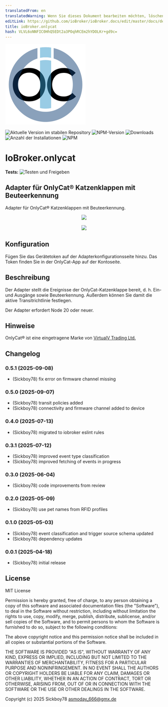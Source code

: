 ```yaml
---
translatedFrom: en
translatedWarning: Wenn Sie dieses Dokument bearbeiten möchten, löschen Sie bitte das Feld "translationsFrom". Andernfalls wird dieses Dokument automatisch erneut übersetzt
editLink: https://github.com/ioBroker/ioBroker.docs/edit/master/docs/de/adapterref/iobroker.onlycat/README.md
title: ioBroker.onlycat
hash: VLVL6oNNFIC0HhQ5EDt2a3POqhRCEm2hYDOLKr+gd9c=
---
```

![Logo](../../../en/adapterref/iobroker.onlycat/admin/onlycat.png)

![Aktuelle Version im stabilen Repository](https://iobroker.live/badges/onlycat-stable.svg)
![NPM-Version](https://img.shields.io/npm/v/iobroker.onlycat.svg)
![Downloads](https://img.shields.io/npm/dm/iobroker.onlycat.svg)
![Anzahl der Installationen](https://iobroker.live/badges/onlycat-installed.svg)
![NPM](https://nodei.co/npm/iobroker.onlycat.png?downloads=true)

# IoBroker.onlycat
**Tests:** ![Testen und Freigeben](https://github.com/Author/ioBroker.onlycat/workflows/Test%20and%20Release/badge.svg)

## Adapter für OnlyCat® Katzenklappen mit Beuteerkennung
Adapter für OnlyCat® Katzenklappen mit Beuteerkennung.

<p align="center"> <img src="/admin/onlycat-flap.webp" /> </p> <p align="center"> <img style="max-width: 300px" src="/admin/screenshot.jpg" /> </p>

## Konfiguration
Fügen Sie das Gerätetoken auf der Adapterkonfigurationsseite hinzu.
Das Token finden Sie in der OnlyCat-App auf der Kontoseite.

## Beschreibung
Der Adapter stellt die Ereignisse der OnlyCat-Katzenklappe bereit, d. h. Ein- und Ausgänge sowie Beuteerkennung.
Außerdem können Sie damit die aktive Transitrichtlinie festlegen.

Der Adapter erfordert Node 20 oder neuer.

## Hinweise
OnlyCat® ist eine eingetragene Marke von [VirtualV Trading Ltd.](https://www.onlycat.com/)

## Changelog

### 0.5.1 (2025-09-08)

* (Sickboy78) fix error on firmware channel missing

### 0.5.0 (2025-09-07)

* (Sickboy78) transit policies added
* (Sickboy78) connectivity and firmware channel added to device

### 0.4.0 (2025-07-13)

* (Sickboy78) migrated to iobroker eslint rules

### 0.3.1 (2025-07-12)

* (Sickboy78) improved event type classification
* (Sickboy78) improved fetching of events in progress

### 0.3.0 (2025-06-04)

* (Sickboy78) code improvements from review

### 0.2.0 (2025-05-09)

* (Sickboy78) use pet names from RFID profiles

### 0.1.0 (2025-05-03)

* (Sickboy78) event classification and trigger source schema updated
* (Sickboy78) dependency updates

### 0.0.1 (2025-04-18)

* (Sickboy78) initial release

## License

MIT License

Permission is hereby granted, free of charge, to any person obtaining a copy
of this software and associated documentation files (the "Software"), to deal
in the Software without restriction, including without limitation the rights
to use, copy, modify, merge, publish, distribute, sublicense, and/or sell
copies of the Software, and to permit persons to whom the Software is
furnished to do so, subject to the following conditions:

The above copyright notice and this permission notice shall be included in all
copies or substantial portions of the Software.

THE SOFTWARE IS PROVIDED "AS IS", WITHOUT WARRANTY OF ANY KIND, EXPRESS OR
IMPLIED, INCLUDING BUT NOT LIMITED TO THE WARRANTIES OF MERCHANTABILITY,
FITNESS FOR A PARTICULAR PURPOSE AND NONINFRINGEMENT. IN NO EVENT SHALL THE
AUTHORS OR COPYRIGHT HOLDERS BE LIABLE FOR ANY CLAIM, DAMAGES OR OTHER
LIABILITY, WHETHER IN AN ACTION OF CONTRACT, TORT OR OTHERWISE, ARISING FROM,
OUT OF OR IN CONNECTION WITH THE SOFTWARE OR THE USE OR OTHER DEALINGS IN THE
SOFTWARE.

Copyright (c) 2025 Sickboy78 <asmoday_666@gmx.de>
